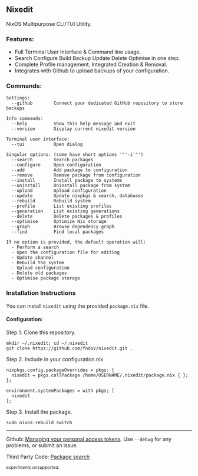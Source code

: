 ## Nixedit
NixOS Multipurpose CLI/TUI Utility.
### Features:
- Full Terminal User Interface & Command line usage.
- Search Configure Build Backup Update Delete Optimise in one step.
- Complete Profile management, Integrated Creation & Removal. 
- Integrates with Github to upload backups of your configuration.
### Commands:
```
Settings:
  --github        Connect your dedicated GitHub repository to store backups

Info commands:
  --help          Show this help message and exit
  --version       Display current nixedit version

Terminal user interface:
  --tui           Open dialog  

Singular options: (some have short options '"'-i'"') 
  --search        Search packages
  --configure     Open configuration
  --add           Add package to configuration
  --remove        Remove package from configuration
  --install       Install package to systems
  --uninstall     Uninstall package from system
  --upload        Upload configuration
  --update        Update nixpkgs & search, databases
  --rebuild       Rebuild system
  --profile       List existing profiles
  --generation    List existing generations
  --delete        Delete packages & profiles
  --optimise      Optimize Nix storage
  --graph         Browse dependency graph
  --find          Find local packages
        
If no option is provided, the default operation will:
  - Perform a search
  - Open the configuration file for editing
  - Update channel
  - Rebuild the system
  - Upload configuration
  - Delete old packages
  - Optimise package storage
```
### Installation Instructions
You can install `nixedit` using the provided `package.nix` file.
#### Configuration:
Step 1. Clone this repository.
```
mkdir ~/.nixedit; cd ~/.nixedit
git clone https://github.com/fndov/nixedit.git .
```
Step 2. Include in your configuration.nix
```
nixpkgs.config.packageOverrides = pkgs: {
  nixedit = pkgs.callPackage /home/USERNAME/.nixedit/package.nix { };
};

environment.systemPackages = with pkgs; [
  nixedit
];
```
Step 3. Install the package.
```
sudo nixos-rebuild switch
```
---
Github: [Managing your personal access tokens](https://docs.github.com/en/authentication/keeping-your-account-and-data-secure/managing-your-personal-access-tokens). Use ``--debug`` for any problems, or submit an issue.

Third Party Code: [Package search](https://github.com/niksingh710/nsearch?tab=readme-ov-file)

<sup>*experiments unsupported.*<sup>

